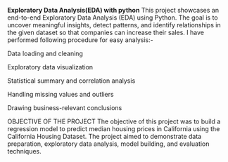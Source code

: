**Exploratory Data Analysis(EDA) with python**
This project showcases an end-to-end Exploratory Data Analysis (EDA) using Python. The goal is to uncover meaningful insights, detect patterns, and identify relationships in the given dataset so that companies can increase their sales. I have performed following procedure for easy analysis:-

Data loading and cleaning

Exploratory data visualization

Statistical summary and correlation analysis

Handling missing values and outliers

Drawing business-relevant conclusions

OBJECTIVE OF THE PROJECT The objective of this project was to build a regression model to predict median housing prices in California using the California Housing Dataset. The project aimed to demonstrate data preparation, exploratory data analysis, model building, and evaluation techniques.
